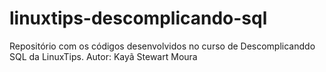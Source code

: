 # linuxtips-descomplicando-sql
Repositório com os códigos desenvolvidos no curso de Descomplicanddo SQL da LinuxTips.
Autor: Kayã Stewart Moura


